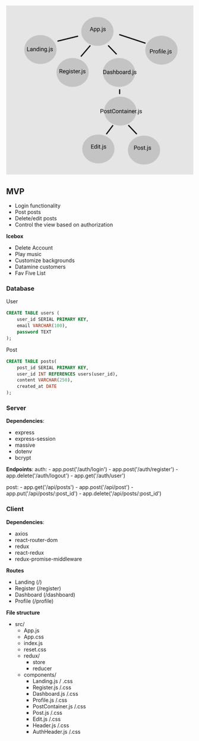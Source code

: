 <img src='./tree.png'>

## MVP
<ul>
    <li>Login functionality</li>
    <li>Post posts</li>
    <li>Delete/edit posts</li>
    <li>Control the view based on authorization</li>
</ul>

**Icebox**
<ul>
    <li>Delete Account</li>
    <li>Play music</li>
    <li>Customize backgrounds</li>
    <li>Datamine customers</li>
    <li>Fav Five List</li>
</ul>

### Database
User
```SQL
CREATE TABLE users (
    user_id SERIAL PRIMARY KEY,
    email VARCHAR(100),
    password TEXT
);
```

Post
```SQL
CREATE TABLE posts(
    post_id SERIAL PRIMARY KEY,
    user_id INT REFERENCES users(user_id),
    content VARCHAR(250),
    created_at DATE
);
```

### Server
**Dependencies**:
<ul>
    <li>express</li>
    <li>express-session</li>
    <li>massive</li>
    <li>dotenv</li>
    <li>bcrypt</li>
</ul>

**Endpoints**:
auth:
    - app.post('/auth/login')
    - app.post('/auth/register')
    - app.delete('/auth/logout')
    - app.get('/auth/user')

post:
    - app.get('/api/posts')
    - app.post('/api/post')
    - app.put('/api/posts/:post_id')
    - app.delete('/api/posts/:post_id')

### Client
**Dependencies**:
<ul>
    <li>axios</li>
    <li>react-router-dom</li>
    <li>redux</li>
    <li>react-redux</li>
    <li>redux-promise-middleware</li>
</ul>

**Routes**
- Landing (/)
- Register (/register)
- Dashboard (/dashboard)
- Profile (/profile) 

**File structure**
- src/
    - App.js
    - App.css
    - index.js
    - reset.css
    - redux/
        - store
        - reducer
    - components/
        - Landing.js / .css
        - Register.js /.css
        - Dashboard.js /.css
        - Profile.js /.css
        - PostContainer.js /.css
        - Post.js /.css
        - Edit.js /.css
        - Header.js /.css
        - AuthHeader.js /.css